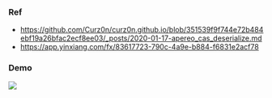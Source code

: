 ### Ref

- https://github.com/Curz0n/curz0n.github.io/blob/351539f9f744e72b484ebf19a26bfac2ecf8ee03/_posts/2020-01-17-apereo_cas_deserialize.md
- https://app.yinxiang.com/fx/83617723-790c-4a9e-b884-f6831e2acf78

### Demo

![](img/CASDeserializePoC.gif)
